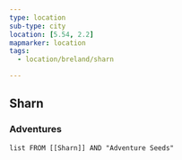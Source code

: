 ```yaml
---
type: location
sub-type: city
location: [5.54, 2.2]
mapmarker: location
tags:
  - location/breland/sharn

---
```


## Sharn

### Adventures
```dataview
list FROM [[Sharn]] AND "Adventure Seeds"
```